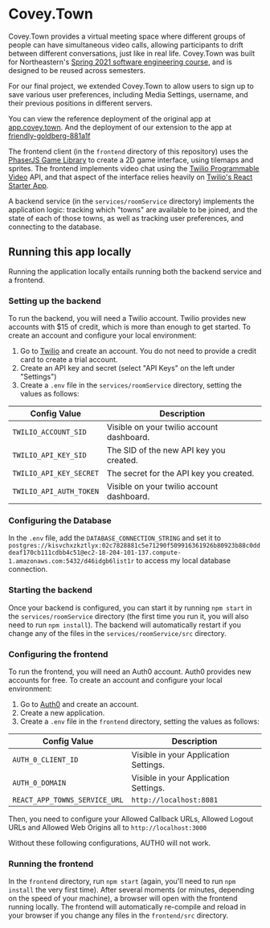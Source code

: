 # Covey.Town

Covey.Town provides a virtual meeting space where different groups of people can have simultaneous video calls, allowing participants to drift between different conversations, just like in real life.
Covey.Town was built for Northeastern's [Spring 2021 software engineering course](https://neu-se.github.io/CS4530-CS5500-Spring-2021/), and is designed to be reused across semesters.

For our final project, we extended Covey.Town to allow users to sign up to save various user preferences, including Media Settings, username, and their previous positions in different servers. 

You can view the reference deployment of the original app at [app.covey.town](https://app.covey.town/). And the deployment of our extension to the app at [friendly-goldberg-881a1f](https://friendly-goldberg-881a1f.netlify.app/)

The frontend client (in the `frontend` directory of this repository) uses the [PhaserJS Game Library](https://phaser.io) to create a 2D game interface, using tilemaps and sprites.
The frontend implements video chat using the [Twilio Programmable Video](https://www.twilio.com/docs/video) API, and that aspect of the interface relies heavily on [Twilio's React Starter App](https://github.com/twilio/twilio-video-app-react).

A backend service (in the `services/roomService` directory) implements the application logic: tracking which "towns" are available to be joined, and the state of each of those towns, as well as tracking user preferences, and connecting to the database.

## Running this app locally

Running the application locally entails running both the backend service and a frontend.

### Setting up the backend

To run the backend, you will need a Twilio account. Twilio provides new accounts with $15 of credit, which is more than enough to get started.
To create an account and configure your local environment:

1. Go to [Twilio](https://www.twilio.com/) and create an account. You do not need to provide a credit card to create a trial account.
2. Create an API key and secret (select "API Keys" on the left under "Settings")
3. Create a `.env` file in the `services/roomService` directory, setting the values as follows:

| Config Value              | Description                               |
| -----------------------   | ----------------------------------------- |
| `TWILIO_ACCOUNT_SID`      | Visible on your twilio account dashboard. |
| `TWILIO_API_KEY_SID`      | The SID of the new API key you created.   |
| `TWILIO_API_KEY_SECRET`   | The secret for the API key you created.   |
| `TWILIO_API_AUTH_TOKEN`   | Visible on your twilio account dashboard. |

### Configuring the Database
In the `.env` file, add the `DATABASE_CONNECTION_STRING` and set it to `postgres://kisvchxzkztlyx:02c7828881c5e71290f509916361926b80923b88c0dddeaf170cb111cdbb4c51@ec2-18-204-101-137.compute-1.amazonaws.com:5432/d46idgb6list1r` to access my local database connection.

### Starting the backend

Once your backend is configured, you can start it by running `npm start` in the `services/roomService` directory (the first time you run it, you will also need to run `npm install`).
The backend will automatically restart if you change any of the files in the `services/roomService/src` directory.

### Configuring the frontend

To run the frontend, you will need an Auth0 account. Auth0 provides new accounts for free. 
To create an account and configure your local environment:

1. Go to [Auth0](https://auth0.com/) and create an account.
2. Create a new application.
3. Create a `.env` file in the `frontend` directory, setting the values as follows:

| Config Value                 | Description                               |
| -----------------------      | ----------------------------------------- |
|`AUTH_0_CLIENT_ID`            | Visible in your Application Settings.     |
|`AUTH_0_DOMAIN`               | Visible in your Application Settings.     |
|`REACT_APP_TOWNS_SERVICE_URL` | `http://localhost:8081`                   |

Then, you need to configure your Allowed Callback URLs, Allowed Logout URLs and Allowed Web Origins all to `http://localhost:3000`

Without these following configurations, AUTH0 will not work.

### Running the frontend

In the `frontend` directory, run `npm start` (again, you'll need to run `npm install` the very first time). After several moments (or minutes, depending on the speed of your machine), a browser will open with the frontend running locally.
The frontend will automatically re-compile and reload in your browser if you change any files in the `frontend/src` directory.

